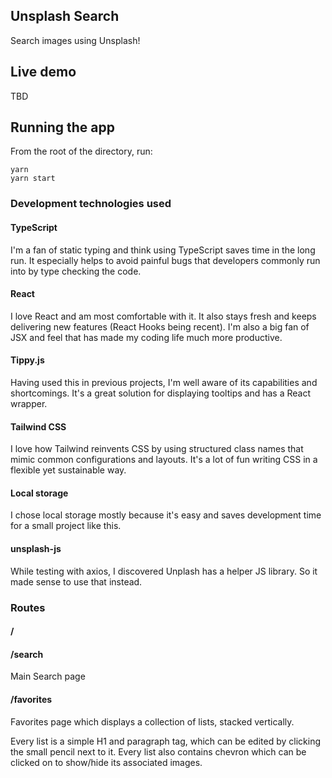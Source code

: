## Unsplash Search

Search images using Unsplash!

## Live demo

TBD

## Running the app

From the root of the directory, run:
```
yarn
yarn start
```

### Development technologies used

#### TypeScript
I'm a fan of static typing and think using TypeScript saves time in the long run. It especially helps to avoid painful bugs that developers commonly run into by type checking the code.

#### React
I love React and am most comfortable with it. It also stays fresh and keeps delivering new features (React Hooks being recent). I'm also a big fan of JSX and feel that has made my coding life much more productive.

#### Tippy.js
Having used this in previous projects, I'm well aware of its capabilities and shortcomings. It's a great solution for displaying tooltips and has a React wrapper.

#### Tailwind CSS
I love how Tailwind reinvents CSS by using structured class names that mimic common configurations and layouts. It's a lot of fun writing CSS in a flexible yet sustainable way.

#### Local storage
I chose local storage mostly because it's easy and saves development time for a small project like this.

#### unsplash-js
While testing with axios, I discovered Unplash has a helper JS library. So it made sense to use that instead.

### Routes

#### /
#### /search
Main Search page

#### /favorites
Favorites page which displays a collection of lists, stacked vertically.

Every list is a simple H1 and paragraph tag, which can be edited by clicking the small pencil next to it. Every list also contains chevron which can be clicked on to show/hide its associated images.



